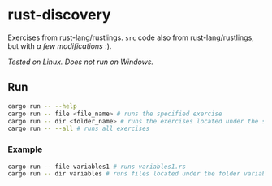 # rust-discovery

Exercises from rust-lang/rustlings. `src` code also from rust-lang/rustlings, but with _a few modifications_ :).

_Tested on Linux. Does not run on Windows._

## Run

```bash
cargo run -- --help
cargo run -- file <file_name> # runs the specified exercise
cargo run -- dir <folder_name> # runs the exercises located under the specified folder
cargo run -- --all # runs all exercises
```

### Example

```bash
cargo run -- file variables1 # runs variables1.rs
cargo run -- dir variables # runs files located under the folder variables
```
